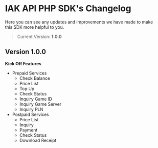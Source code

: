 # IAK API PHP SDK's Changelog
Here you can see any updates and improvements we have made to make this SDK more helpful to you.

> Current Version: **1.0.0**

## Version 1.0.0
**Kick Off Features**

- Prepaid Services
    - Check Balance
    - Price List
    - Top Up
    - Check Status
    - Inquiry Game ID
    - Inquiry Game Server
    - Inquiry PLN
- Postpaid Services
    - Price List
    - Inquiry
    - Payment
    - Check Status
    - Download Receipt